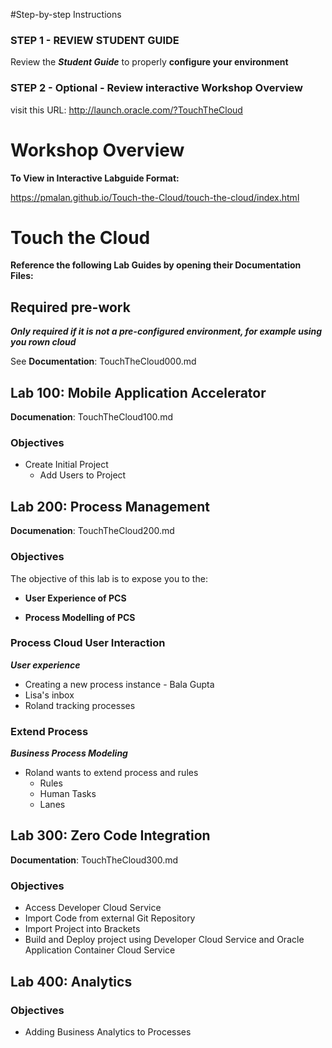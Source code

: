 
#Step-by-step Instructions

### STEP 1 - REVIEW STUDENT GUIDE

Review the ***Student Guide*** to properly **configure your environment**

### STEP 2 - Optional - Review interactive Workshop Overview 

visit this URL: http://launch.oracle.com/?TouchTheCloud


# Workshop Overview

**To View in Interactive Labguide Format:**  

https://pmalan.github.io/Touch-the-Cloud/touch-the-cloud/index.html

# Touch the Cloud

**Reference the following Lab Guides by opening their Documentation Files:**
## Required pre-work

***Only required if it is not a pre-configured environment, for example using you rown cloud***

See **Documentation**: TouchTheCloud000.md

## Lab 100: Mobile Application Accelerator

**Documenation**: TouchTheCloud100.md

### Objectives

- Create Initial Project
    - Add Users to Project

## Lab 200: Process Management

**Documenation**: TouchTheCloud200.md

### Objectives
The objective of this lab is to expose you to the:

- **User Experience of PCS**

- **Process Modelling of PCS**


### Process Cloud User Interaction
***User experience***
-   Creating a new process instance - Bala Gupta
-   Lisa's inbox
-   Roland tracking processes

### Extend Process
***Business Process Modeling***
-   Roland wants to extend process and rules 
    -   Rules
    -   Human Tasks
    -   Lanes

## Lab 300: Zero Code Integration

**Documentation**: TouchTheCloud300.md

### Objectives

- Access Developer Cloud Service
- Import Code from external Git Repository
- Import Project into Brackets
- Build and Deploy project using Developer Cloud Service and Oracle Application Container Cloud Service

## Lab 400: Analytics

### Objectives

- Adding Business Analytics to Processes
